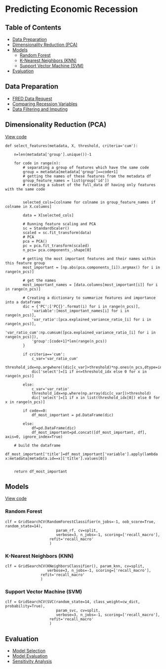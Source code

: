 <!-- omit in toc -->
# Predicting Economic Recession
<!-- omit in toc -->
## Table of Contents

- [Data Preparation](#data-preparation)
- [Dimensionality Reduction (PCA)](#dimensionality-reduction-pca)
- [Models](#models)
  - [Random Forest](#random-forest)
  - [K-Nearest Neighbors (KNN)](#k-nearest-neighbors-knn)
  - [Support Vector Machine (SVM)](#support-vector-machine-svm)
- [Evaluation](#evaluation)

## Data Preparation

- [FRED Data Request](prep/1_fred_data_request.ipynb)
- [Comparing Recession Variables](prep/2_comparing_recession_variables.ipynb)
- [Data Filtering and Imputing](prep/3_data_filtering_and_imputing.ipynb)

## Dimensionality Reduction (PCA)

[View code](models/model_team14.py)

```
def select_features(metadata, X, threshold, criteria='cum'):
    
    n=len(metadata['group'].unique())-1

    for code in range(n):
        # separating a group of features which have the same code
        group = metadata[metadata['group']==code+1]
        # getting the names of these features from the metadata df
        group_feature_names = list(group['id'])
        # creating a subset of the full_data df having only features with the same code


        selected_cols=[colname for colname in group_feature_names if colname in X.columns]

        data = X[selected_cols]

        # Running feature scaling and PCA
        sc = StandardScaler()
        scaled = sc.fit_transform(data)
        # PCA
        pca = PCA()
        pc = pca.fit_transform(scaled)
        n_pcs= pca.components_.shape[0]

        # getting the most important features and their names within this feature group
        most_important = [np.abs(pca.components_[i]).argmax() for i in range(n_pcs)]
        
        # get the names
        most_important_names = [data.columns[most_important[i]] for i in range(n_pcs)]
        
        # Creating a dictionary to summarize features and importance into a dataframe
        dic = {'PC':['PC{}'.format(i) for i in range(n_pcs)],
            'variable':[most_important_names[i] for i in range(n_pcs)],
            'var_ratio':[pca.explained_variance_ratio_[i] for i in range(n_pcs)],
            'var_ratio_cum':np.cumsum([pca.explained_variance_ratio_[i] for i in range(n_pcs)]),
            'group':[code+1]*len(range(n_pcs))
        }
        
        if criteria=='cum':
            c_var='var_ratio_cum'
            threshold_idx=np.argwhere((dic[c_var]>threshold)*np.ones(n_pcs,dtype=int)==1).min()
            dic['select']=[1 if x<=threshold_idx else 0 for x in range(n_pcs)]
            
        else:
            c_var='var_ratio'
            threshold_idx=np.where(np.array(dic[c_var])>threshold)
            dic['select']=[1 if x in list(threshold_idx[0]) else 0 for x in range(n_pcs)]

        if code==0:
            df_most_important = pd.DataFrame(dic)
        
        else:
            df=pd.DataFrame(dic)
            df_most_important=pd.concat([df_most_important, df], axis=0, ignore_index=True)
    
    # build the dataframe
    df_most_important['title']=df_most_important['variable'].apply(lambda x:metadata[metadata.id==x]['title'].values[0])
    

    return df_most_important
```

## Models

[View code](models/1-2.pipeline.ipynb)

### Random Forest

```
clf = GridSearchCV(RandomForestClassifier(n_jobs=-1, oob_score=True, random_state=14), 
                       param_rf, cv=split, 
                       verbose=3, n_jobs=-1, scoring=['recall_macro'],
                    refit='recall_macro'
                    )
```

### K-Nearest Neighbors (KNN)

```
clf = GridSearchCV(KNeighborsClassifier(), param_knn, cv=split,  
                   verbose=3, n_jobs=-1, scoring=['recall_macro'],
                refit='recall_macro'
                )
```

### Support Vector Machine (SVM)

```
clf = GridSearchCV(SVC(random_state=14, class_weight=cw_dict, probability=True), 
                       param_svc, cv=split, 
                       verbose=3, n_jobs=-1, scoring=['recall_macro'],
                    refit='recall_macro'
                    )
```

## Evaluation

- [Model Selection](models/2.model_selection.ipynb)
- [Model Evaluation](models/3.evaluation.ipynb)
- [Sensitivity Analysis](models/4.sensitivity.ipynb)
